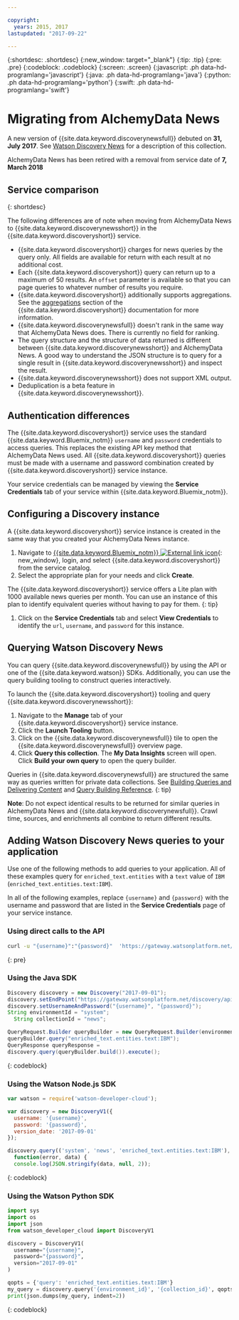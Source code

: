 ```yaml
---

copyright:
  years: 2015, 2017
lastupdated: "2017-09-22"

---
```


{:shortdesc: .shortdesc}
{:new_window: target="_blank"}
{:tip: .tip}
{:pre: .pre}
{:codeblock: .codeblock}
{:screen: .screen}
{:javascript: .ph data-hd-programlang='javascript'}
{:java: .ph data-hd-programlang='java'}
{:python: .ph data-hd-programlang='python'}
{:swift: .ph data-hd-programlang='swift'}

# Migrating from AlchemyData News

A new version of {{site.data.keyword.discoverynewsfull}} debuted on **31, July 2017**. See [Watson Discovery News](/docs/services/discovery/watson-discovery-news.html) for a description of this collection.

AlchemyData News has been retired with a removal from service date of **7, March 2018**

## Service comparison
{: shortdesc}

The following differences are of note when moving from AlchemyData News to {{site.data.keyword.discoverynewsshort}} in the {{site.data.keyword.discoveryshort}} service.

- {{site.data.keyword.discoveryshort}} charges for news queries by the query only. All fields are available for return with each result at no additional cost.
- Each {{site.data.keyword.discoveryshort}} query can return up to a maximum of 50 results. An `offset` parameter is available so that you can page queries to whatever number of results you require.
- {{site.data.keyword.discoveryshort}} additionally supports aggregations. See the [aggregations](/docs/services/discovery/query-reference.html#aggregations) section of the {{site.data.keyword.discoveryshort}} documentation for more information.
- {{site.data.keyword.discoverynewsfull}} doesn't rank in the same way that AlchemyData News does. There is currently no field for ranking.
- The query structure and the structure of data returned is different between {{site.data.keyword.discoverynewsshort}} and AlchemyData News. A good way to understand the JSON structure is to query for a single result in {{site.data.keyword.discoverynewsshort}} and inspect the result.
- {{site.data.keyword.discoverynewsshort}} does not support XML output.
- Deduplication is a beta feature in {{site.data.keyword.discoverynewsshort}}.

## Authentication differences

The {{site.data.keyword.discoveryshort}} service uses the standard {{site.data.keyword.Bluemix_notm}} `username` and `password` credentials to access queries. This replaces the existing API key method that AlchemyData News used. All {{site.data.keyword.discoveryshort}} queries must be made with a username and password combination created by {{site.data.keyword.discoveryshort}} service instance.

Your service credentials can be managed by viewing the **Service Credentials** tab of your service within {{site.data.keyword.Bluemix_notm}}.

## Configuring a Discovery instance

A {{site.data.keyword.discoveryshort}} service instance is created in the same way that you created your AlchemyData News instance.

1. Navigate to [{{site.data.keyword.Bluemix_notm}} ![External link icon](../../icons/launch-glyph.svg "External link icon")](https://console.ng.bluemix.net/catalog/services/discovery/){: new_window}, login, and select {{site.data.keyword.discoveryshort}} from the service catalog.
1. Select the appropriate plan for your needs and click **Create**.

  The {{site.data.keyword.discoveryshort}} service offers a Lite plan with 1000 available news queries per month. You can use an instance of this plan to identify equivalent queries without having to pay for them.
  {: tip}

1. Click on the **Service Credentials** tab and select **View Credentials** to identify the `url`, `username`, and `password` for this instance.

## Querying Watson Discovery News

You can query {{site.data.keyword.discoverynewsfull}} by using the API or one of the {{site.data.keyword.watson}} SDKs. Additionally, you can use the query building tooling to construct queries interactively.

To launch the {{site.data.keyword.discoveryshort}} tooling and query {{site.data.keyword.discoverynewsshort}}:

1. Navigate to the **Manage** tab of your {{site.data.keyword.discoveryshort}} service instance.
1. Click the **Launch Tooling** button.
1. Click on the {{site.data.keyword.discoverynewsfull}} tile to open the {{site.data.keyword.discoverynewsfull}} overview page.
1. Click **Query this collection**. The **My Data Insights** screen will open. Click **Build your own query** to open the query builder.

  Queries in {{site.data.keyword.discoverynewsfull}} are structured the same way as queries written for private data collections. See [Building Queries and Delivering Content](using.html) and [Query Building Reference](query-reference.html).
  {: tip}

**Note**: Do not expect identical results to be returned for similar queries in AlchemyData News and {{site.data.keyword.discoverynewsfull}}. Crawl time, sources, and enrichments all combine to return different results.

## Adding Watson Discovery News queries to your application

Use one of the following methods to add queries to your application. All of these examples query for `enriched_text.entities` with a `text` value of `IBM` (`enriched_text.entities.text:IBM`).

In all of the following examples, replace `{username}` and `{password}` with the username and password that are listed in the **Service Credentials** page of your service instance.

### Using direct calls to the API

```bash
curl -u "{username}":"{password}"  'https://gateway.watsonplatform.net/discovery/api/v1/environments/system/collections/news/query?version=2017-09-01&query=enriched_text.entities.text:IBM'
```
{: pre}

### Using the Java SDK

```java
Discovery discovery = new Discovery("2017-09-01");
discovery.setEndPoint("https://gateway.watsonplatform.net/discovery/api/v1");
discovery.setUsernameAndPassword("{username}", "{password}");  
String environmentId = "system";
  String collectionId = "news";

QueryRequest.Builder queryBuilder = new QueryRequest.Builder(environmentId,collectionId);  
queryBuilder.query("enriched_text.entities.text:IBM");  
QueryResponse queryResponse =  
discovery.query(queryBuilder.build()).execute();
```
{: codeblock}

### Using the Watson Node.js SDK

```javascript
var watson = require('watson-developer-cloud');

var discovery = new DiscoveryV1({  
  username: '{username}',  
  password: '{password}',  
  version_date: '2017-09-01'  
});  

discovery.query(('system', 'news', 'enriched_text.entities.text:IBM'),  
  function(error, data) {  
  console.log(JSON.stringify(data, null, 2));  
```
{: codeblock}

### Using the Watson Python SDK

```python
import sys
import os
import json
from watson_developer_cloud import DiscoveryV1

discovery = DiscoveryV1(
  username="{username}",
  password="{password}",
  version="2017-09-01"
)

qopts = {'query': 'enriched_text.entities.text:IBM'}
my_query = discovery.query('{environment_id}', '{collection_id}', qopts)
print(json.dumps(my_query, indent=2))
```
{: codeblock}
